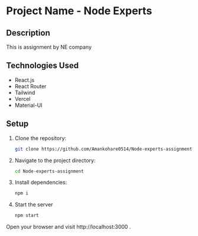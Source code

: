 # Project Name - Node Experts

## Description

This is assignment by NE company


## Technologies Used

- React.js
- React Router 
- Tailwind
- Vercel
- Material-UI

## Setup

1. Clone the repository:

   ```bash
   git clone https://github.com/Amankohare0514/Node-experts-assignment

2. Navigate to the project directory:

   ```bash
   cd Node-experts-assignment

3. Install dependencies:

   ```bash
   npm i

4. Start the server

   ```bash
   npm start

Open your browser and visit http://localhost:3000 .

